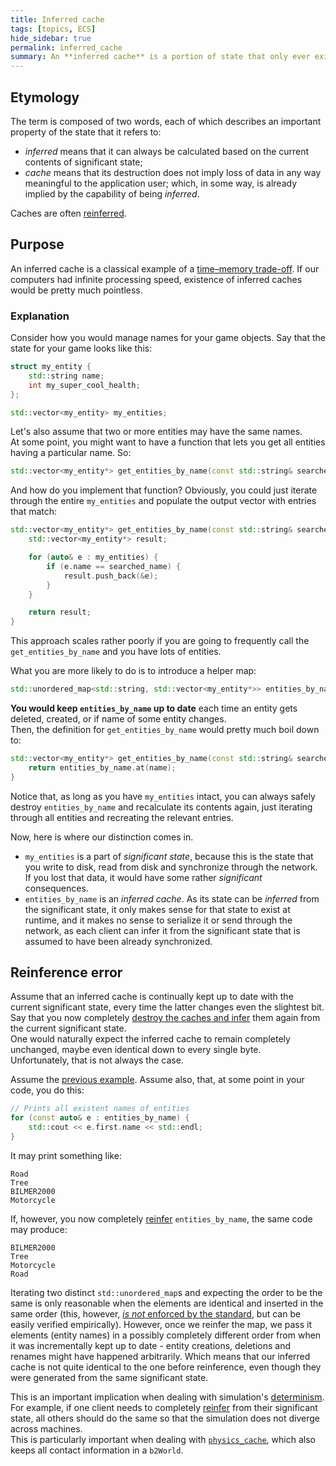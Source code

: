 ```yaml
---
title: Inferred cache
tags: [topics, ECS] 
hide_sidebar: true
permalink: inferred_cache
summary: An **inferred cache** is a portion of state that only ever exists at [run time](https://en.wikipedia.org/wiki/Run_time_(program_lifecycle_phase)) and can always be completely generated from some [significant state](significant_state).
---
```


## Etymology

The term is composed of two words, each of which describes an important property of the state that it refers to:
- *inferred* means that it can always be calculated based on the current contents of significant state;
- *cache* means that its destruction does not imply loss of data in any way meaningful to the application user; which, in some way, is already implied by the capability of being *inferred*.

Caches are often [reinferred](reinference).

## Purpose

An inferred cache is a classical example of a [time–memory trade-off](https://en.wikipedia.org/wiki/Space%E2%80%93time_tradeoff).
If our computers had infinite processing speed, existence of inferred caches would be pretty much pointless.

### Explanation

Consider how you would manage names for your game objects.
Say that the state for your game looks like this:

```cpp
struct my_entity {
	std::string name;
	int my_super_cool_health;
};

std::vector<my_entity> my_entities;

````

Let's also assume that two or more entities may have the same names.  
At some point, you might want to have a function that lets you get all entities having a particular name. So:

```cpp
std::vector<my_entity*> get_entities_by_name(const std::string& searched_name);
````

And how do you implement that function?
Obviously, you could just iterate through the entire ``my_entities`` and populate the output vector with entries that match:  

```cpp
std::vector<my_entity*> get_entities_by_name(const std::string& searched_name) {
	std::vector<my_entity*> result;

	for (auto& e : my_entities) {
		if (e.name == searched_name) {
			result.push_back(&e);
		}
	}

	return result;
}
````

This approach scales rather poorly if you are going to frequently call the ``get_entities_by_name`` and you have lots of entities.  

What you are more likely to do is to introduce a helper map:

```cpp
std::unordered_map<std::string, std::vector<my_entity*>> entities_by_name;
````

**You would keep ``entities_by_name`` up to date** each time an entity gets deleted, created, or if name of some entity changes.  
Then, the definition for ``get_entities_by_name`` would pretty much boil down to:

```cpp
std::vector<my_entity*> get_entities_by_name(const std::string& searched_name) {
	return entities_by_name.at(name);
}
````

Notice that, as long as you have ``my_entities`` intact, you can always safely destroy ``entities_by_name`` and recalculate its contents again, just iterating through all entities and recreating the relevant entries.

Now, here is where our distinction comes in.

- ``my_entities`` is a part of *significant state*, because this is the state that you write to disk, read from disk and synchronize through the network. If you lost that data, it would have some rather *significant* consequences.
- ``entities_by_name`` is an *inferred cache*. As its state can be *inferred* from the significant state, it only makes sense for that state to exist at runtime, and it makes no sense to serialize it or send through the network, as each client can infer it from the significant state that is assumed to have been already synchronized.

## Reinference error

Assume that an inferred cache is continually kept up to date with the current significant state, every time the latter changes even the slightest bit.  
Say that you now completely [destroy the caches and infer](reinference) them again from the current significant state.  
One would naturally expect the inferred cache to remain completely unchanged, maybe even identical down to every single byte.  
Unfortunately, that is not always the case.  

Assume the [previous example](#explanation).
Assume also, that, at some point in your code, you do this:

```cpp
// Prints all existent names of entities
for (const auto& e : entities_by_name) {
	std::cout << e.first.name << std::endl;
}
````
It may print something like:

```
Road
Tree
BILMER2000
Motorcycle
````

If, however, you now completely [reinfer](reinference) ``entities_by_name``, the same code may produce:

```
BILMER2000
Tree
Motorcycle
Road
````

Iterating two distinct ``std::unordered_map``s and expecting the order to be the same is only reasonable when the elements are identical and inserted in the same order (this, however, [*is not* enforced by the standard](https://stackoverflow.com/a/13623172/503776), but can be easily verified empirically).
However, once we reinfer the map, we pass it elements (entity names) in a possibly completely different order from when it was incrementally kept up to date - entity creations, deletions and renames might have happened arbitrarily. Which means that our inferred cache is not quite identical to the one before reinference, even though they were generated from the same significant state. 

This is an important implication when dealing with simulation's [determinism](determinism).  
For example, if one client needs to completely [reinfer](reinference) from their significant state, all others should do the same so that the simulation does not diverge across machines.  
This is particularly important when dealing with [``physics_cache``](physics_cache), which also keeps all contact information in a ``b2World``.
